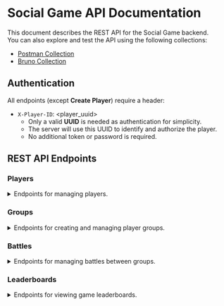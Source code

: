 # Social Game API Documentation

This document describes the REST API for the Social Game backend.  
You can also explore and test the API using the following collections:

- [Postman Collection](./social-game-postman.json)
- [Bruno Collection](./social-game-bruno.json)

## Authentication

All endpoints (except **Create Player**) require a header:
- `X-Player-ID`: <player_uuid>
  - Only a valid **UUID** is needed as authentication for simplicity.
  - The server will use this UUID to identify and authorize the player.
  - No additional token or password is required.

## REST API Endpoints

### Players

<details>
<summary>Endpoints for managing players.</summary>

- **Create Player**

  ```
  curl --request POST \
    --url http://localhost:3000/players \
    --header 'content-type: application/json' \
    --data '{
    "username": "John",
    "telegram_id": "1000000001"
  }'
  ```

  Example Response:

  ```
  {
    "id": "21fc47fe-854d-4319-a357-153edc8955a9",
    "telegram_id": "1000000001",
    "username": "John",
    "created_at": "2025-09-13T16:44:47.784Z"
  }
  ```

- **Get My Player**

  ```
  curl --request GET \
    --url http://localhost:3000/players/me \
    --header 'X-Player-ID: <PlayerID>'
  ```

  Example Response:

  ```
  {
    "id": "21fc47fe-854d-4319-a357-153edc8955a9",
    "telegram_id": "1000000001",
    "username": "John",
    "created_at": "2025-09-13T16:44:47.784Z"
  }
  ```

</details>

### Groups

<details>
<summary>Endpoints for creating and managing player groups.</summary>

- **Create Group**

  ```
  curl --request POST \
    --url http://localhost:3000/groups \
    --header 'content-type: application/json' \
    --header 'X-Player-ID: <PlayerID>' \
    --data '{
    "name": "John Group"
  }'
  ```

  Example Response:

  ```
  {
    "id": "ac9c959e-4539-4eea-ba00-b290c0720486",
    "name": "John Group",
    "owner": "21fc47fe-854d-4319-a357-153edc8955a9",
    "meta": {},
    "created_at": "2025-09-13T16:54:55.010Z"
  }
  ```

- **List Groups**

  ```
  curl --request GET \
    --url http://localhost:3000/groups \
    --header 'X-Player-ID: <PlayerID>'
  ```

  Example Response:

  ```
  [
    {
      "id": "ac9c959e-4539-4eea-ba00-b290c0720486",
      "name": "John Group",
      "owner": "21fc47fe-854d-4319-a357-153edc8955a9",
      "meta": {},
      "created_at": "2025-09-13T16:54:55.010Z"
    }
  ]
  ```

- **Get Group Info**

  ```
  curl --request GET \
    --url http://localhost:3000/groups/<GroupID> \
    --header 'X-Player-ID: <PlayerID>'
  ```

  Example Response:

  ```
  {
    "id": "ac9c959e-4539-4eea-ba00-b290c0720486",
    "name": "John Group",
    "owner": "21fc47fe-854d-4319-a357-153edc8955a9",
    "meta": {},
    "created_at": "2025-09-13T16:54:55.010Z"
  }
  ```

- **Join Group**

  ```
  curl --request POST \
    --url http://localhost:3000/groups/<GroupID>/join \
    --header 'X-Player-ID: <PlayerID>'
  ```

  Example Response:

  ```
  {
    "message": "Joined group successfully"
  }
  ```

- **Leave Group**

  ```
  curl --request POST \
    --url http://localhost:3000/groups/<GroupID>/leave \
    --header 'X-Player-ID: <PlayerID>'
  ```

  Example Response:

  ```
  {
    "message": "Left group successfully"
  }
  ```

- **List Group Members**

  ```
  curl --request GET \
    --url http://localhost:3000/groups/<GroupID>/members \
    --header 'X-Player-ID: <PlayerID>'
  ```

  Example Response:

  ```
  [
    {
      "player_id": "21fc47fe-854d-4319-a357-153edc8955a9",
      "role": "owner",
      "joined_at": "2025-09-13T16:54:55.010Z"
    }
  ]
  ```

</details>

### Battles

<details>
<summary>Endpoints for managing battles between groups.</summary>

- **Create Battle**

  ```
  curl --request POST \
    --url http://localhost:3000/battles \
    --header 'content-type: application/json' \
    --header 'X-Player-ID: <PlayerID>' \
    --data '{
    "group_attacker": "ac9c959e-4539-4eea-ba00-b290c0720486",
    "group_defender": "aaaaaaa1-aaaa-aaaa-aaaa-aaaaaaaaaaaa"
  }'
  ```

  Example Response:

  ```
  {
    "id": "1bfaa114-d44d-4149-a804-04839826e274",
    "group_attacker": "ac9c959e-4539-4eea-ba00-b290c0720486",
    "group_defender": "aaaaaaa1-aaaa-aaaa-aaaa-aaaaaaaaaaaa",
    "state": "pending",
    "meta": {
      "mode": "classic"
    },
    "started_at": null,
    "finished_at": null,
    "created_at": "2025-09-13T17:06:14.326Z"
  }
  ```

- **Join Battle**

  ```
  curl --request POST \
    --url http://localhost:3000/battles/<BattleID>/join \
    --header 'X-Player-ID: <PlayerID>'
  ```

  Example Response:

  ```
  {
    "message": "Already joined"
  }
  ```

- **Begin Battle**

  ```
  curl --request POST \
    --url http://localhost:3000/battles/<BattleID>/begin \
    --header 'X-Player-ID: <PlayerID>'
  ```

  Example Response:

  ```
  {
    "id": "1bfaa114-d44d-4149-a804-04839826e274",
    "group_attacker": "ac9c959e-4539-4eea-ba00-b290c0720486",
    "group_defender": "aaaaaaa1-aaaa-aaaa-aaaa-aaaaaaaaaaaa",
    "state": "running",
    "meta": {
      "mode": "classic"
    },
    "started_at": "2025-09-13T17:11:45.808Z",
    "finished_at": null,
    "created_at": "2025-09-13T17:06:14.326Z"
  }
  ```

- **Finish Battle**

  ```
  curl --request POST \
    --url http://localhost:3000/battles/<BattleID>/finish \
    --header 'X-Player-ID: <PlayerID>'
  ```

  Example Response:

  ```
  {
    "id": "1bfaa114-d44d-4149-a804-04839826e274",
    "group_attacker": "ac9c959e-4539-4eea-ba00-b290c0720486",
    "group_defender": "aaaaaaa1-aaaa-aaaa-aaaa-aaaaaaaaaaaa",
    "state": "finished",
    "meta": {
      "mode": "classic"
    },
    "started_at": "2025-09-13T17:11:45.808Z",
    "finished_at": "2025-09-13T17:14:16.845Z",
    "created_at": "2025-09-13T17:06:14.326Z"
  }
  ```

- **List Battle Members**

  ```
  curl --request GET \
    --url http://localhost:3000/battles/<BattleID>/members \
    --header 'X-Player-ID: <PlayerID>'
  ```

  Example Response:

  ```
  [
    {
      "battle_id": "1bfaa114-d44d-4149-a804-04839826e274",
      "player_id": "21fc47fe-854d-4319-a357-153edc8955a9",
      "role": "initiator",
      "joined_at": "2025-09-13T17:06:14.330Z"
    },
    {
      "battle_id": "1bfaa114-d44d-4149-a804-04839826e274",
      "player_id": "11111111-1111-1111-1111-111111111111",
      "role": "participant",
      "joined_at": "2025-09-13T17:06:14.330Z"
    }
  ]
  ```

</details>

### Leaderboards

<details>
<summary>Endpoints for viewing game leaderboards.</summary>

- **List Leaderboard**

  ```
  curl --request GET \
    --url http://localhost:3000/leaderboards \
    --header 'X-Player-ID: <PlayerID>'
  ```

  Example Response:

  ```
  [
    {
      "id": "ec494fb3-744c-4616-9037-f4281d3e3543",
      "group_id": "aaaaaaa1-aaaa-aaaa-aaaa-aaaaaaaaaaaa",
      "score": "158",
      "updated_at": "2025-09-13T16:00:54.703Z"
    },
    {
      "id": "de48a14b-88b1-40a3-9ed8-dff0252a5cf1",
      "group_id": "bbbbbbb2-bbbb-bbbb-bbbb-bbbbbbbbbbbb",
      "score": "63",
      "updated_at": "2025-09-13T16:02:34.482Z"
    }
  ]
  ```

</details>
